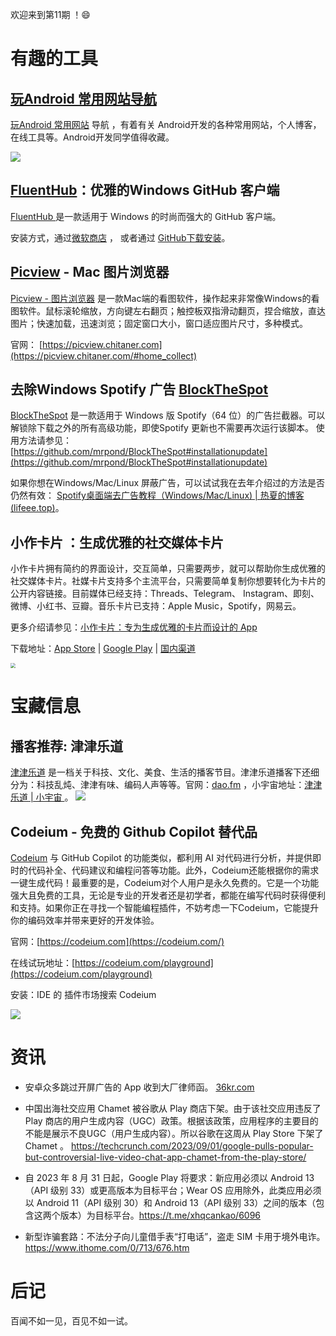 

欢迎来到第11期 ！😄

# 有趣的工具



## [玩Android 常用网站导航](https://www.wanandroid.com/navi)

[玩Android 常用网站](https://www.wanandroid.com/navi) 导航 ，有着有关 Android开发的各种常用网站，个人博客，在线工具等。Android开发同学值得收藏。

![](https://i.imgur.com/BCD5dkp.png)

 

## [FluentHub](https://github.com/FluentHub/FluentHub)：优雅的Windows GitHub 客户端

[FluentHub ](https://github.com/FluentHub/FluentHub)是一款适用于 Windows 的时尚而强大的 GitHub 客户端。

安装方式，通过[微软商店](https://apps.microsoft.com/store/detail/fluenthub/9nkb9hx8rjz3) ， 或者通过 [GitHub下载安装](https://github.com/FluentHub/FluentHub#via-github)。



## [Picview](https://picview.chitaner.com/#home_collect) - Mac 图片浏览器

[Picview - 图片浏览器](https://picview.chitaner.com/#home_collect) 是一款Mac端的看图软件，操作起来非常像Windows的看图软件。鼠标滚轮缩放，方向键左右翻页；触控板双指滑动翻页，捏合缩放，直达图片；快速加载，迅速浏览；固定窗口大小，窗口适应图片尺寸，多种模式。

官网： [https://picview.chitaner.com](https://picview.chitaner.com/#home_collect) 





## 去除Windows Spotify 广告 [BlockTheSpot](https://github.com/mrpond/BlockTheSpot)

[BlockTheSpot](https://github.com/mrpond/BlockTheSpot) 是一款适用于 Windows 版 Spotify（64 位）的广告拦截器。可以解锁除下载之外的所有高级功能，即使Spotify 更新也不需要再次运行该脚本。 使用方法请参见：[https://github.com/mrpond/BlockTheSpot#installationupdate](https://github.com/mrpond/BlockTheSpot#installationupdate)

如果你想在Windows/Mac/Linux 屏蔽广告，可以试试我在去年介绍过的方法是否仍然有效： [Spotify桌面端去广告教程（Windows/Mac/Linux) | 热夏的博客 (lifeee.top)](https://www.lifeee.top/posts/54657.html)。





## 小作卡片 ：生成优雅的社交媒体卡片

小作卡片拥有简约的界面设计，交互简单，只需要两步，就可以帮助你生成优雅的社交媒体卡片。社媒卡片支持多个主流平台，只需要简单复制你想要转化为卡片的公开内容链接。目前媒体已经支持：Threads、Telegram、 Instagram、即刻、微博、小红书、豆瓣。音乐卡片已支持：Apple Music，Spotify，网易云。

更多介绍请参见：[小作卡片：专为生成优雅的卡片而设计的 App](https://meta.appinn.net/t/topic/46910/1)

下载地址：[App Store](https://apps.apple.com/us/app/小作卡片-美化你关心的内容/id1611559010) | [Google Play](https://play.google.com/store/apps/details?id=com.hugo.card) | [国内渠道](https://www.pgyer.com/xzcard)

<img src="https://i.imgur.com/tlnhjLo.png" style="zoom:50%;" />

# 宝藏信息

## 播客推荐: 津津乐道

[津津乐道](https://dao.fm/) 是一档关于科技、文化、美食、生活的播客节目。津津乐道播客下还细分为：科技乱炖、津津有味、编码人声等等。官网：[dao.fm](https://dao.fm/) ，小宇宙地址：[津津乐道 | 小宇宙 ](https://www.xiaoyuzhoufm.com/podcast/5e285480418a84a046275bf2)。
![](https://i.imgur.com/t5Ej8oR.jpg)



## Codeium - 免费的 Github Copilot 替代品

[Codeium](https://codeium.com/?utm_source=iplaysoft.com&hmsr=iplaysoft.com) 与 GitHub Copilot 的功能类似，都利用 AI 对代码进行分析，并提供即时的代码补全、代码建议和编程问答等功能。此外，Codeium还能根据你的需求一键生成代码！最重要的是，Codeium对个人用户是永久免费的。它是一个功能强大且免费的工具，无论是专业的开发者还是初学者，都能在编写代码时获得便利和支持。如果你正在寻找一个智能编程插件，不妨考虑一下Codeium，它能提升你的编码效率并带来更好的开发体验。

官网：[https://codeium.com](https://codeium.com/)

在线试玩地址：[https://codeium.com/playground](https://codeium.com/playground)

安装：IDE 的 插件市场搜索 Codeium 

![](https://i.imgur.com/rwUqqI6.png)

#  资讯

- 安卓众多跳过开屏广告的 App 收到大厂律师函。 [36kr.com](https://36kr.com/p/2403560526275586)

- 中国出海社交应用 Chamet 被谷歌从 Play 商店下架。由于该社交应用违反了 Play 商店的用户生成内容（UGC）政策。根据该政策，应用程序的主要目的不能是展示不良UGC（用户生成内容）。所以谷歌在这周从 Play Store 下架了 Chamet 。 https://techcrunch.com/2023/09/01/google-pulls-popular-but-controversial-live-video-chat-app-chamet-from-the-play-store/

- 自 2023 年 8 月 31 日起，Google Play 将要求：新应用必须以 Android 13（API 级别 33）或更高版本为目标平台；Wear OS 应用除外，此类应用必须以 Android 11（API 级别 30）和 Android 13（API 级别 33）之间的版本（包含这两个版本）为目标平台。https://t.me/xhqcankao/6096

- 新型诈骗套路：不法分子向儿童借手表“打电话”，盗走 SIM 卡用于境外电诈。https://www.ithome.com/0/713/676.htm



# 后记
百闻不如一见，百见不如一试。

 